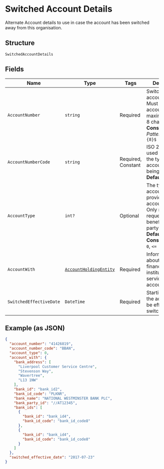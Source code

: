 
# Switched Account Details

Alternate Account details to use in case the account has been switched away from this organisation.

## Structure

`SwitchedAccountDetails`

## Fields

| Name | Type | Tags | Description |
|  --- | --- | --- | --- |
| `AccountNumber` | `string` | Required | Switched account number. Must be a UK account number, maximum length 8 characters.<br>**Constraints**: *Pattern*: `^[0-9]{8}$` |
| `AccountNumberCode` | `string` | Required, Constant | ISO 20022 code used to identify the type of account number being used<br>**Default**: `"BBAN"` |
| `AccountType` | `int?` | Optional | The type of the account provided in account_number. Only required if requested by the beneficiary party.<br>**Default**: `0`<br>**Constraints**: `>= 0`, `<= 9` |
| `AccountWith` | [`AccountHoldingEntity`](../../doc/models/account-holding-entity.md) | Required | Information about the financial institution servicing the account. |
| `SwitchedEffectiveDate` | `DateTime` | Required | Starting date for the account to be effectively switched |

## Example (as JSON)

```json
{
  "account_number": "41426819",
  "account_number_code": "BBAN",
  "account_type": 0,
  "account_with": {
    "bank_address": [
      "Liverpool Customer Service Centre",
      "Stevenson Way",
      "Wavertree",
      "L13 1NW"
    ],
    "bank_id": "bank_id2",
    "bank_id_code": "PLKNR",
    "bank_name": "NATIONAL WESTMINSTER BANK PLC",
    "bank_party_id": "//AT12345",
    "bank_ids": [
      {
        "bank_id": "bank_id4",
        "bank_id_code": "bank_id_code8"
      },
      {
        "bank_id": "bank_id4",
        "bank_id_code": "bank_id_code8"
      }
    ]
  },
  "switched_effective_date": "2017-07-23"
}
```

